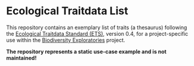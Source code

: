 # Ecological Traitdata List

This repository contains an exemplary list of traits (a thesaurus) following the [Ecological Traitdata Standard (ETS)](https://ecologicaltraitdata.github.io/ETS/), version 0.4, for a project-specific use within the [Biodiversity Exploratories](https://www.biodiversity-exploratories.de/) project.

**The repository represents a static use-case example and is not maintained!**
